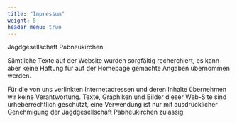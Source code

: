 ```yaml
---
title: "Impressum"
weight: 5
header_menu: true
---
```


Jagdgesellschaft Pabneukirchen

Sämtliche Texte auf der Website wurden sorgfältig recherchiert, es kann aber keine Haftung für auf der Homepage gemachte Angaben übernommen werden.

Für die von uns verlinkten Internetadressen und deren Inhalte übernehmen wir keine Verantwortung. Texte, Graphiken und Bilder dieser Web-Site sind urheberrechtlich geschützt, eine Verwendung ist nur mit ausdrücklicher Genehmigung der Jagdgesellschaft Pabneukirchen zulässig.